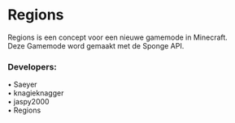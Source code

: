 Regions
=======
  
Regions is een concept voor een nieuwe gamemode in Minecraft.<br/>
Deze Gamemode word gemaakt met de Sponge API.
<h3><strong>Developers:</strong></h3>
• Saeyer<br/>
• knagieknagger<br/> 
• jaspy2000 <br/>
• Regions<br/>

